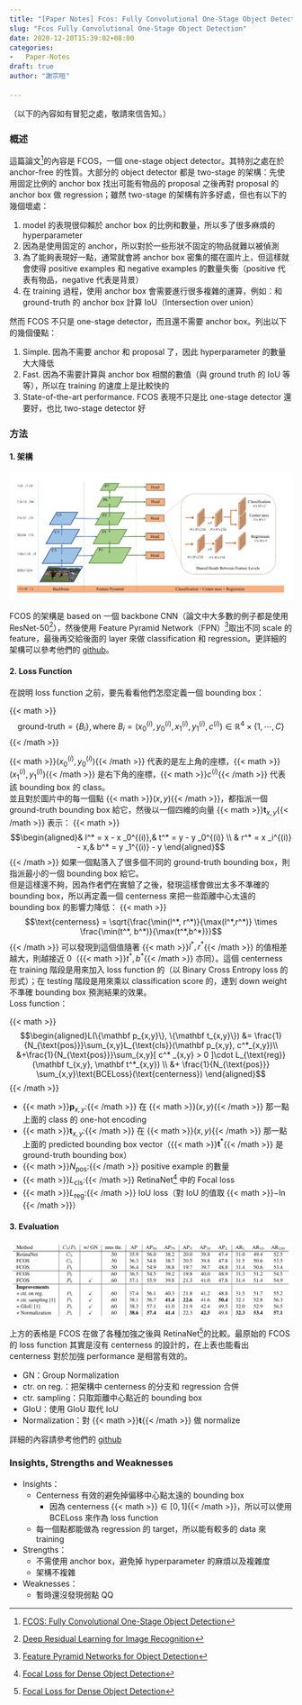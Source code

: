 ```yaml
---
title: "[Paper Notes] Fcos: Fully Convolutional One-Stage Object Detection"
slug: "Fcos Fully Convolutional One-Stage Object Detection"
date: 2020-12-20T15:39:02+08:00
categories:
-   Paper-Notes
draft: true
author: "謝宗晅"

---
```


（以下的內容如有冒犯之處，敬請來信告知。）

### 概述

這篇論文[^1]的內容是 FCOS，一個 one-stage object detector。其特別之處在於 anchor-free 的性質。大部分的 object detector 都是 two-stage 的架構：先使用固定比例的 anchor box 找出可能有物品的 proposal 之後再對 proposal 的 anchor box 做 regression；雖然 two-stage 的架構有許多好處，但也有以下的幾個壞處：
1. model 的表現很仰賴於 anchor box 的比例和數量，所以多了很多麻煩的 hyperparameter
2. 因為是使用固定的 anchor，所以對於一些形狀不固定的物品就難以被偵測
3. 為了能夠表現好一點，通常就會將 anchor box 密集的擺在圖片上，但這樣就會使得 positive examples 和 negative examples 的數量失衡（positive 代表有物品，negative 代表是背景）
4. 在 training 過程，使用 anchor box 會需要進行很多複雜的運算，例如：和 ground-truth 的 anchor box 計算 IoU（Intersection over union）

然而 FCOS 不只是 one-stage detector，而且還不需要 anchor box。列出以下的幾個優點：
1. Simple. 因為不需要 anchor 和 proposal 了，因此 hyperparameter 的數量大大降低
2. Fast. 因為不需要計算與 anchor box 相關的數值（與 ground truth 的 IoU 等等），所以在 training 的速度上是比較快的
3. State-of-the-art performance. FCOS 表現不只是比 one-stage detector 還要好，也比 two-stage detector 好


### 方法

#### 1. 架構

![架構（來源：原論文）](structure.png)

FCOS 的架構是 based on 一個 backbone CNN（論文中大多數的例子都是使用 ResNet-50[^2]），然後使用 Feature Pyramid Network（FPN）[^3]取出不同 scale 的 feature，最後再交給後面的 layer 來做 classification 和 regression。更詳細的架構可以參考他們的 [github](https://github.com/tianzhi0549/FCOS)。

#### 2. Loss Function

在說明 loss function 之前，要先看看他們怎麼定義一個 bounding box：

{{< math >}}$$\text{ground-truth} = \{B_i\}, \text{where }B_i = \Big(x_0^{(i)}, y_0^{(i)}, x_1^{(i)}, y_1^{(i)}, c^{(i)}\Big) \in \mathbb{R}^4\times \{1,\cdots,C\}$${{< /math >}}

{{< math >}}$(x _0^{(i)}, y _0^{(i)})${{< /math >}} 代表的是左上角的座標，{{< math >}}$(x _1^{(i)}, y _1^{(i)})${{< /math >}} 是右下角的座標，{{< math >}}$c^{(i)}${{< /math >}} 代表該 bounding box 的 class。\
並且對於圖片中的每一個點 {{< math >}}$(x,y)${{< /math >}}，都指派一個 ground-truth bounding box 給它，然後以一個四維的向量 {{< math >}}$\mathbf t _{x,y}${{< /math >}} 表示：
{{< math >}}$$\begin{aligned}& l^* = x - x _0^{(i)},& t^* = y - y _0^{(i)} \\ & r^* = x _i^{(i)} - x,& b^* = y _1^{(i)} - y \end{aligned}$${{< /math >}}
如果一個點落入了很多個不同的 ground-truth bounding box，則指派最小的一個 bounding box 給它。\
但是這樣還不夠，因為作者們在實驗了之後，發現這樣會做出太多不準確的 bounding box，所以再定義一個 centerness 來把一些距離中心太遠的 bounding box 的影響力降低：
{{< math >}}$$\text{centerness} = \sqrt{\frac{\min(l^*, r^*)}{\max(l^*,r^*)} \times \frac{\min(t^*, b^*)}{\max(t^*,b^*)}}$${{< /math >}}
可以發現到這個值隨著 {{< math >}}$l^*,r^*${{< /math >}} 的值相差越大，則越接近 0（{{< math >}}$t^*,b^*${{< /math >}} 亦同）。這個 centerness 在 training 階段是用來加入 loss function 的（以 Binary Cross Entropy loss 的形式）；在 testing 階段是用來乘以 classification score 的，達到 down weight 不準確 bounding box 預測結果的效果。\
Loss function：

{{< math >}}$$\begin{aligned}L(\{\mathbf p_{x,y}\}, \{\mathbf t_{x,y}\}) &= \frac{1}{N_{\text{pos}}}\sum_{x,y}L_{\text{cls}}(\mathbf p_{x,y}, c^*_{x,y})\\
&+\frac{1}{N_{\text{pos}}}\sum_{x,y}[ c^* _{x,y} > 0 ]\cdot L_{\text{reg}}(\mathbf t_{x,y}, \mathbf t^*_{x,y}) \\
&+ \frac{1}{N_{\text{pos}}} \sum_{x,y}\text{BCELoss}(\text{centerness}) \end{aligned}$${{< /math >}}

* {{< math >}}$\mathbf p _{x,y}:${{< /math >}} 在 {{< math >}}$(x,y)${{< /math >}} 那一點上面的 class 的 one-hot encoding
* {{< math >}}$\mathbf t _{x,y}:${{< /math >}} 在 {{< math >}}$(x,y)${{< /math >}} 那一點上面的 predicted bounding box vector（{{< math >}}$\mathbf t^*${{< /math >}} 是 ground-truth bounding box）
* {{< math >}}$N_{\text{pos}}:${{< /math >}} positive example 的數量
* {{< math >}}$L_{\text{cls}}:${{< /math >}} RetinaNet[^4] 中的 Focal loss
* {{< math >}}$L_{\text{reg}}:${{< /math >}} IoU loss（對 IoU 的值取 {{< math >}}$-\ln${{< /math >}}）

#### 3. Evaluation

![表現上和 RetinaNet 的比較（來源：原論文）](evaluation.png)

上方的表格是 FCOS 在做了各種加強之後與 RetinaNet[^4]的比較。最原始的 FCOS 的 loss function 其實是沒有 centerness 的設計的，在上表也能看出 centerness 對於加強 performance 是相當有效的。
* GN：Group Normalization
* ctr. on reg.：把架構中 centerness 的分支和 regression 合併
* ctr. sampling：只取距離中心點近的 bounding box
* GIoU：使用 GIoU 取代 IoU
* Normalization：對 {{< math >}}$\mathbf t${{< /math >}} 做 normalize

詳細的內容請參考他們的 [github](https://github.com/yqyao/FCOS_PLUS)

### Insights, Strengths and Weaknesses

* Insights：
    * Centerness 有效的避免掉偏移中心點太遠的 bounding box
        * 因為 centerness {{< math >}}$\in[0,1]${{< /math >}}，所以可以使用 BCELoss 來作為 loss function
    * 每一個點都能做為 regression 的 target，所以能有較多的 data 來 training
* Strengths：
    * 不需使用 anchor box，避免掉 hyperparameter 的麻煩以及複雜度
    * 架構不複雜
* Weaknesses：
    * 暫時還沒發現弱點 QQ


[^1]: [FCOS: Fully Convolutional One-Stage Object Detection](https://arxiv.org/abs/1904.01355)
[^2]: [Deep Residual Learning for Image Recognition](https://arxiv.org/abs/1512.03385)
[^3]: [Feature Pyramid Networks for Object Detection](https://arxiv.org/abs/1612.03144)
[^4]: [Focal Loss for Dense Object Detection](https://arxiv.org/abs/1708.02002)
